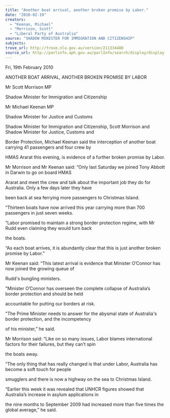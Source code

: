 ```yaml
---
title: "Another boat arrival, another broken promise by Labor."
date: "2010-02-19"
creators:
  - "Keenan, Michael"
  - "Morrison, Scott"
  - "Liberal Party of Australia"
source: "SHADOW MINISTER FOR IMMIGRATION AND CITIZENSHIP"
subjects:
trove_url: http://trove.nla.gov.au/version/211334488
source_url: http://parlinfo.aph.gov.au/parlInfo/search/display/display.w3p;query=Id%3A%22media/pressrel/5SYV6%22
---
```


 Fri, 19th February 2010  

 ANOTHER BOAT ARRIVAL, ANOTHER BROKEN PROMISE BY LABOR 

 Mr Scott Morrison MP  

 Shadow Minister for Immigration and Citizenship 

 

 Mr Michael Keenan MP  

 Shadow Minister for Justice and Customs 

 Shadow Minister for Immigration and Citizenship, Scott Morrison and Shadow Minister for Justice, Customs and 

 Border Protection, Michael Keenan said the interception of another boat carrying 41 passengers and four crew by 

 HMAS Ararat this evening, is evidence of a further broken promise by Labor.  

 Mr Morrison and Mr Keenan said: “Only last Saturday we joined Tony Abbott in Darwin to go on board HMAS 

 Ararat and meet the crew and talk about the important job they do for Australia. Only a few days later they have 

 been back at sea ferrying more passengers to Christmas Island.  

 “Thirteen boats have now arrived this year carrying more than 700 passengers in just seven weeks.  

 “Labor promised to maintain a strong border protection regime, with Mr Rudd even claiming they would turn back 

 the boats.  

 “As each boat arrives, it is abundantly clear that this is just another broken promise by Labor.”  

 Mr Keenan said: “This latest arrival is evidence that Minister O’Connor has now joined the growing queue of 

 Rudd's bungling ministers.  

 "Minister O’Connor has overseen the complete collapse of Australia’s border protection and should be held 

 accountable for putting our borders at risk.  

 "The Prime Minister needs to answer for the abysmal state of Australia's border protection, and the incompetency 

 of his minister,” he said.  

 Mr Morrison said: “Like on so many issues, Labor blames international factors for their failures, but they can’t spin 

 the boats away.  

 “The only thing that has really changed is that under Labor, Australia has become a soft touch for people 

 smugglers and there is now a highway on the sea to Christmas Island.  

 “Earlier this week it was revealed that UNHCR figures showed that Australia’s increase in asylum applications in 

 the nine months to September 2009 had increased more than five times the global average,” he said.    

